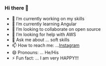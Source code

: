 ### Hi there 👋



- 🔭 I’m currently working on my skills
- 🌱 I’m currently learning Angular
- 👯 I’m looking to collaborate on open source
- 🤔 I’m looking for help with AWS
- 💬 Ask me about ... soft skills
- 📫 How to reach me: ...[Instagram](www.instagram.com/nishantsingh0527)
- 😄 Pronouns: ... He/His
- ⚡ Fun fact: ... I am very HAPPY!!!

